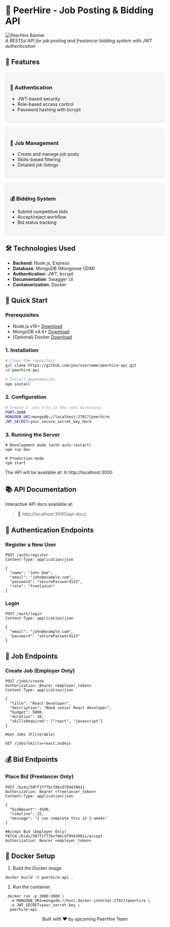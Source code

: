 # 🚀 PeerHire - Job Posting & Bidding API

![PeerHire Banner](https://via.placeholder.com/1200x400/2D3748/FFFFFF?text=PeerHire+API)  
*A RESTful API for job posting and freelancer bidding system with JWT authentication*

## 🌟 Features

<div style="display: flex; flex-wrap: wrap; gap: 20px; margin: 20px 0;">

<div style="flex: 1; min-width: 250px; padding: 15px; background: #f5f5f5; border-radius: 8px; box-shadow: 0 2px 4px rgba(0,0,0,0.1);">
<h3>🔐 Authentication</h3>
<ul>
<li>JWT-based security</li>
<li>Role-based access control</li>
<li>Password hashing with bcrypt</li>
</ul>
</div>

<div style="flex: 1; min-width: 250px; padding: 15px; background: #f5f5f5; border-radius: 8px; box-shadow: 0 2px 4px rgba(0,0,0,0.1);">
<h3>💼 Job Management</h3>
<ul>
<li>Create and manage job posts</li>
<li>Skills-based filtering</li>
<li>Detailed job listings</li>
</ul>
</div>

<div style="flex: 1; min-width: 250px; padding: 15px; background: #f5f5f5; border-radius: 8px; box-shadow: 0 2px 4px rgba(0,0,0,0.1);">
<h3>💰 Bidding System</h3>
<ul>
<li>Submit competitive bids</li>
<li>Accept/reject workflow</li>
<li>Bid status tracking</li>
</ul>
</div>

</div>

## 🛠 Technologies Used

- **Backend**: Node.js, Express
- **Database**: MongoDB (Mongoose ODM)
- **Authentication**: JWT, bcrypt
- **Documentation**: Swagger UI
- **Containerization**: Docker

## 🚀 Quick Start

### Prerequisites

- Node.js v16+ [Download](https://nodejs.org/)
- MongoDB v4.4+ [Download](https://www.mongodb.com/try/download/community)
- (Optional) Docker [Download](https://www.docker.com/)

### 1. Installation

```bash
# Clone the repository
git clone https://github.com/yourusername/peerhire-api.git
cd peerhire-api

# Install dependencies
npm install
```

### 2. Configuration

``` bash
# Create a .env file in the root directory:
PORT=3000
MONGODB_URI=mongodb://localhost:27017/peerhire
JWT_SECRET=your_secure_secret_key_here
```

### 3. Running the Server

```
# Development mode (with auto-restart)
npm run dev

# Production mode
npm start

```
The API will be available at:
🌐 http://localhost:3000

## 📚 API Documentation
  Interactive API docs available at:
> 📖 http://localhost:3000/api-docs

## 🔐 Authentication Endpoints

### Register a New User
```
POST /auth/register
Content-Type: application/json

{
  "name": "John Doe",
  "email": "john@example.com",
  "password": "securePassword123",
  "role": "freelancer"
}
```


### Login

```
POST /auth/login
Content-Type: application/json

{
  "email": "john@example.com",
  "password": "securePassword123"
}
```


## 💼 Job Endpoints

### Create Job (Employer Only)

```
POST /jobs/create
Authorization: Bearer <employer_token>
Content-Type: application/json

{
  "title": "React Developer",
  "description": "Need senior React developer",
  "budget": 5000,
  "duration": 30,
  "skillsRequired": ["react", "javascript"]
}
```

```
#Get Jobs (Filterable)

GET /jobs?skills=react,nodejs
```

## 💰 Bid Endpoints

### Place Bid (Freelancer Only)
```
POST /bids/507f1f77bcf86cd799439011
Authorization: Bearer <freelancer_token>
Content-Type: application/json

{
  "bidAmount": 4500,
  "timeline": 25,
  "message": "I can complete this in 3 weeks"
}
```

```
#Accept Bid (Employer Only)
PATCH /bids/507f1f77bcf86cd799439011/accept
Authorization: Bearer <employer_token>
```

## 🐳 Docker Setup

 1. Build the Docker image:
```
docker build -t peerhire-api .
```
 2. Run the container:
 ```
  docker run -p 3000:3000 \
   -e MONGODB_URI=mongodb://host.docker.internal:27017/peerhire \
   -e JWT_SECRET=your_secret_key \
   peerhire-api
 ```


<div align="center"> <p>Built with ❤️ by upcoming PeerHire Team</p> 